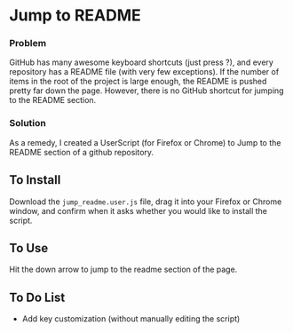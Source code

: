 # Jump to README

### Problem

GitHub has many awesome keyboard shortcuts (just press ?), and every
repository has a README file (with very few exceptions). If the number 
of items in the root of the project is large enough, the README is 
pushed pretty far down the page. However, there is no GitHub shortcut 
for jumping to the README section.

### Solution

As a remedy, I created a UserScript (for Firefox or Chrome) to Jump 
to the README section of a github repository.

## To Install

Download the `jump_readme.user.js` file, drag it into your Firefox or 
Chrome window, and confirm when it asks whether you would like to 
install the script. 

## To Use

Hit the down arrow to jump to the readme section of the page.


## To Do List
- Add key customization (without manually editing the script)
